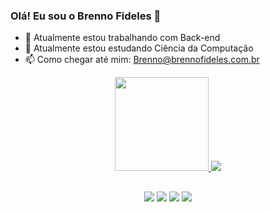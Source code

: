 ### Olá! Eu sou o Brenno Fideles 👋

- 🔭 Atualmente estou trabalhando com Back-end
- 🌱 Atualmente estou estudando Ciência da Computação
- 📫 Como chegar até mim: Brenno@brennofideles.com.br

<div align="center">
  <a href="https://github.com/Shouko361">
  <img height="150em" src="https://github-readme-stats.vercel.app/api?username=Shouko361&theme=dark"/>
  <img heigth="120em" src="https://github-readme-stats.vercel.app/api/top-langs/?username=Shouko361&theme=dark"/>
</div>
  
##
<div align="center">
  <a href="https://brennofideles.com.br"><img src="https://img.shields.io/website-up-down-green-red/http/monip.org.svg"></a>
  <a href="https://t.me/Shouko3613"><img src="https://img.shields.io/badge/Telegram-2CA5E0?style=for-the-badge&logo=telegram&logoColor=white"></a>
  <a href="https://www.linkedin.com/in/brenno-fideles-303539163"><img src="https://img.shields.io/badge/LinkedIn-0077B5?style=for-the-badge&logo=linkedin&logoColor=white"></a>
  <a href="https://www.instagram.com/___brenno____/"><img src="https://img.shields.io/badge/Instagram-E4405F?style=for-the-badge&logo=instagram&logoColor=white"></a>
</div>
